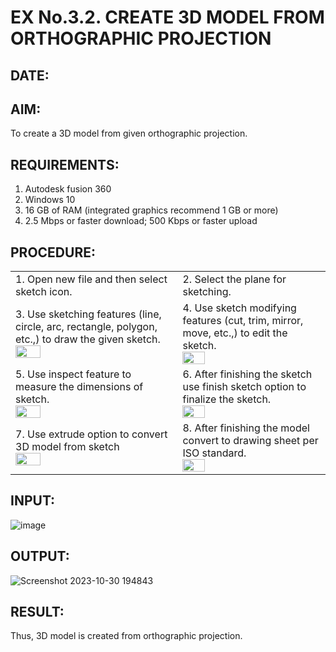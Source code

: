 # EX No.3.2. CREATE 3D MODEL FROM ORTHOGRAPHIC PROJECTION
## DATE:
## AIM:
To create a 3D model from given orthographic projection.

## REQUIREMENTS:
1. Autodesk fusion 360
2. Windows 10
3. 16 GB of RAM (integrated graphics recommend 1 GB or more)
4. 2.5 Mbps or faster download; 500 Kbps or faster upload 

## PROCEDURE:
 <table>
  <tr>
   <td>1.	Open new file and then select sketch icon.</td><td> 2.	Select the plane for sketching. </td>
  </tr>
  <tr>
   <td>
    3.	Use sketching features (line, circle, arc, rectangle, polygon, etc.,) to draw the given sketch.<br><img height=10% width=40% src="https://user-images.githubusercontent.com/113594316/198232594-2187c1c1-4e85-437f-99f7-263bb1a3e968.png">
   </td>
   <td>
    4.	Use sketch modifying features (cut, trim, mirror, move, etc.,) to edit the sketch.<br><img height=10% width=40% src="https://user-images.githubusercontent.com/113594316/198232771-48e6582d-4410-430a-a9d4-70e400255580.png">
   </td>
  </tr>
  <tr>
   <td>
     5.	Use inspect feature to measure the dimensions of sketch.<br><img height=10% width=40% src="https://user-images.githubusercontent.com/113594316/198232845-1608e574-732c-44b2-9921-39e920b70e2e.png">
   </td>
   <td>   
    6.	After finishing the sketch use finish sketch option to finalize the sketch.<br><img height=10% width=40% src="https://user-images.githubusercontent.com/113594316/198232907-8275f39c-9031-4cf4-b0c4-8eb568e477ab.png">
   </td>
  </tr>
  <tr>
   <td>
    7.	Use extrude option to convert 3D model from sketch<br><img height=10% width=40% src="https://user-images.githubusercontent.com/113594316/198551340-fe1f3b48-df79-44ef-a4ae-ff1cd22503ea.png">
   </td>
   <td>
   8. After finishing the model convert to drawing sheet per ISO standard.<br><img height=10% width=40% src="https://user-images.githubusercontent.com/113594316/198551370-54509915-ec69-4862-9c17-156d61a83b11.png">
   </td>
  </tr>
 </table>

## INPUT:
![image](https://user-images.githubusercontent.com/113594316/198823540-38a1b79a-1f68-4876-add9-adf59b98b386.png)

## OUTPUT:
![Screenshot 2023-10-30 194843](https://github.com/r-sathish-02/EX.-No.3.2.-CREATE-3D-MODEL-FROM-ORTHOGRAPHIC-PROJECTION/assets/118787261/31399f51-66bc-4692-982f-8a31001d0daf)

## RESULT:
Thus, 3D model is created from orthographic projection.



